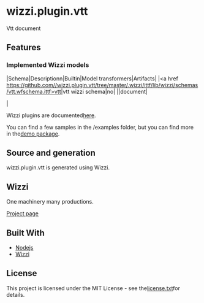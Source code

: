 # wizzi.plugin.vtt

Vtt document

## Features
### Implemented Wizzi models
|Schema|Descriptionn|Builtin|Model transformers|Artifacts|
|<a href https://github.com//wizzi.plugin.vtt/tree/master/.wizzi/ittf/lib/wizzi/schemas/vtt.wfschema.ittf>vtt</a>|vtt wizzi schema|no|
|\|document|

|


Wizzi plugins are documented[here](https://stfnbssl.github.io/wizzi/docs/wizziplugins.html).

You can find a few samples in the /examples folder, but you can find more in the[demo package](https://github.com/wizzifactory/wizzi/tree/master/packages/wizzi-demo/.wizzi/ittf/examples/advanced/plugins).
## Source and generation
wizzi.plugin.vtt is generated using Wizzi.

## Wizzi

One machinery many productions.

[Project page](https://stfnbssl.github.io/wizzi)
## Built With
* [Nodejs](https://nodejs.org)
* [Wizzi](https://github.com/stfnbssl/wizzi)

## License
This project is licensed under the MIT License - see the[license.txt](license.txt)for details.
